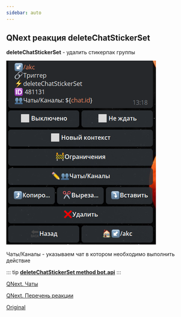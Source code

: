 ```yaml
---
sidebar: auto
---
```


## QNext реакция deleteChatStickerSet

**deleteChatStickerSet** - удалить стикерпак группы

![](./1.png)

Чаты/Каналы - указываем чат в котором необходимо выполнить действие


::: tip
[**deleteChatStickerSet  method bot.api**](https://core.telegram.org/bots/api#deletechatstickerset)
:::



[QNext. Чаты](/docs-test/ph/admin/chat-about)

[QNext. Перечень реакции](/docs-test/ph/reactions)



[Original](https://telegra.ph/QNext-admin-reaction-deleteChatStickerSet-01-06)